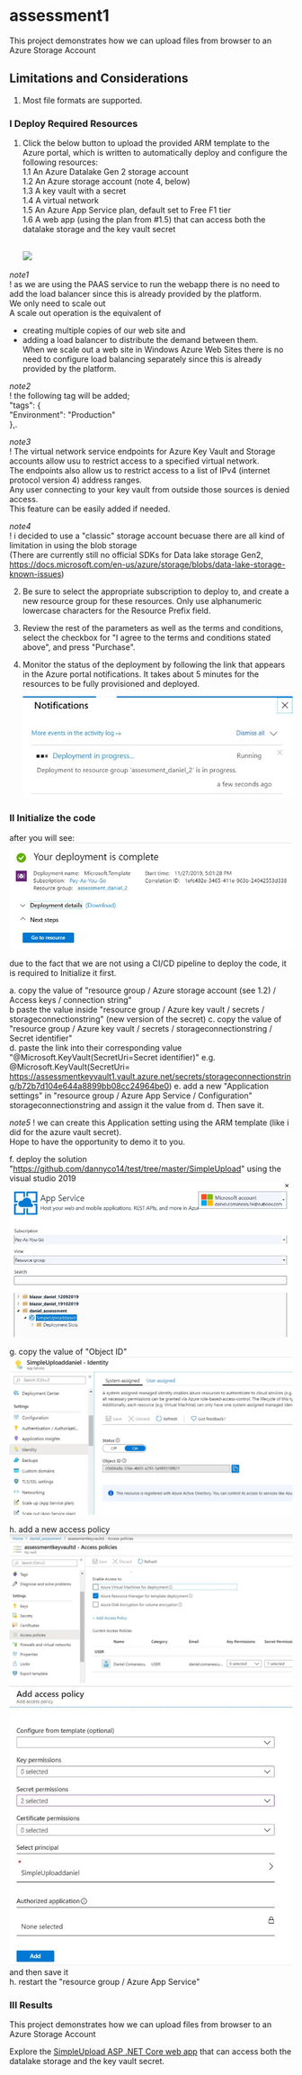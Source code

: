 # assessment1

This project demonstrates how we can upload files from browser to an Azure Storage Account

## Limitations and Considerations
1. Most file formats are supported.

### I Deploy Required Resources

1. Click the below button to upload the provided ARM template to the Azure portal, which is written to automatically deploy and configure the following resources:  </br>
	1.1 An Azure Datalake Gen 2 storage account  
	1.2 An Azure storage account  (note 4, below)  
	1.3 A key vault with a secret  
	1.4 A virtual network  
	1.5 An Azure App Service plan, default set to Free F1 tier  
	1.6 A web app (using the plan from #1.5) that can access both the datalake storage and the key vault secret  

    </br>
    <a href="https://portal.azure.com/#create/Microsoft.Template/uri/https%3A%2F%2Fraw.githubusercontent.com%2Fdannyco14%2Ftest%2Fmaster%2Fazuredeploy.json" target="_blank">
        <img src="http://azuredeploy.net/deploybutton.png"/>
    </a>

_note1_  
! as we are using the PAAS service to run the webapp there is no need to add the load balancer since this is already provided by the platform.  
We only need to scale out  
A scale out operation is the equivalent of  
- creating multiple copies of our web site and   
- adding a load balancer to distribute the demand between them.   
When we scale out a web site in Windows Azure Web Sites there is no need to configure load balancing separately since this is already provided by the platform.  

_note2_  
! the following tag will be added;   
	"tags": {  
        "Environment": "Production"  
      },.  

_note3_  
! The virtual network service endpoints for Azure Key Vault and Storage accounts allow usu to restrict access to a specified virtual network.  
The endpoints also allow us to restrict access to a list of IPv4 (internet protocol version 4) address ranges.  
Any user connecting to your key vault from outside those sources is denied access.  
This feature can be easily added if needed.  

_note4_  
! i decided to use a "classic" storage account becuase there are all kind of limitation in using the blob storage  
(There are currently still no official SDKs for Data lake storage Gen2, 
https://docs.microsoft.com/en-us/azure/storage/blobs/data-lake-storage-known-issues)  

2. Be sure to select the appropriate subscription to deploy to, and create a new resource group for these resources. 
Only use alphanumeric lowercase characters for the Resource Prefix field.
3. Review the rest of the parameters as well as the terms and conditions, select the checkbox for "I agree to the terms and conditions stated above", and press "Purchase".
4. Monitor the status of the deployment by following the link that appears in the Azure portal notifications.  It takes about 5 minutes for the resources to be fully provisioned and deployed.

    ![Deployment in progress](images/deploymentInProgress.JPG)


### II Initialize the code
after you will see:  
    ![Deployment completed](images/deploymentCompleted.JPG)

due to the fact that we are not using a CI/CD pipeline to deploy the code, it is required to Initialize it first.  

a. copy the value of "resource group / Azure storage account (see 1.2) / Access keys / connection string"  
b  paste the value inside "resource group / Azure key vault / secrets / storageconnectionstring" (new version of the secret)
c. copy the value of "resource group / Azure key vault / secrets / storageconnectionstring / Secret identifier"  
d. paste the link into their corresponding value "@Microsoft.KeyVault(SecretUri=Secret identifier)"
e.g. @Microsoft.KeyVault(SecretUri=	https://assessmentkeyvault1.vault.azure.net/secrets/storageconnectionstring/b72b7d104e644a8899bb08cc24964be0)
e. add a new "Application settings" in "resource group / Azure App Service / Configuration" storageconnectionstring and assign it the value from d. Then save it.  

_note5_ 
! we can create this Application setting using the ARM template (like i did for the azure vault secret).  
Hope to have the opportunity to demo it to you.   

f. deploy the solution "https://github.com/dannyco14/test/tree/master/SimpleUpload" using  the visual studio 2019      
    ![Publish Profile](images/publishProfile.JPG)  

g. copy the value of "Object ID"  
    ![Publish Profile](images/identity.JPG)  

h. add a new access policy  
    ![Publish Profile](images/accessPolicy.JPG)  
	![Publish Profile](images/accessPolicy2.JPG)  
and then save it  
h. restart the "resource group / Azure App Service"


### III Results

This project demonstrates how we can upload files from browser to an Azure Storage Account

Explore the [SimpleUpload ASP .NET Core web app](https://simpleuploaddaniel.azurewebsites.net/) that can access both the datalake storage and the key vault secret.
